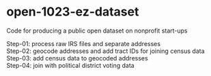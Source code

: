 # open-1023-ez-dataset

Code for producing a public open dataset on nonprofit start-ups

Step-01: process raw IRS files and separate addresses  
Step-02: geocode addresses and add tract IDs for joining census data 
Step-03: add census data to geocoded addresses  
Step-04: join with political district voting data  


